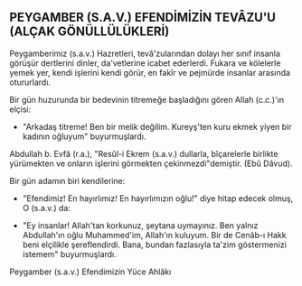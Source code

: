 ## PEYGAMBER (S.A.V.) EFENDİMİZİN TEVÂZU'U (ALÇAK GÖNÜLLÜLÜKLERİ)

Peygamberimiz (s.a.v.) Hazretleri, tevâ'zularından dolayı her sınıf insanla görüşür dertlerini din­ler, da'vetlerine icabet ederlerdi. Fukara ve köleler­le yemek yer, kendi işlerini kendi görür, en fakîr ve pejmürde insanlar arasında otururlardı.

Bir gün huzurunda bir bedevinin titremeğe baş­ladığını gören Allah (c.c.)'ın elçisi:

- "Arkadaş titreme! Ben bir melik değilim. Kureyş'ten kuru ekmek yiyen bir kadının oğluyum" buyurmuşlardı.

Abdullah b. Evfâ (r.a.), "Resûl-i Ekrem (s.a.v.) dullarla, bîçarelerle birlikte yürümekten ve onların işlerini görmekten çekinmezdi"demiştir. (Ebû Dâvud).

Bir gün adamın biri kendilerine:

- "Efendimiz! En hayırlımız! En hayırlımızın oğlu!" diye hitap edecek olmuş, O (s.a.v.) da:

- "Ey insanlar! Allah'tan korkunuz, şeytana uy­mayınız. Ben yalnız Abdullah'ın oğlu Muhammed'im, Allah'ın kuluyum. Bir de Cenâb-ı Hakk beni elçilikle şereflendirdi. Bana, bundan fazlasıyla ta'zim göstermenizi istemem" buyurmuşlardı.

Peygamber (s.a.v.) Efendimizin Yüce Ahlâkı
